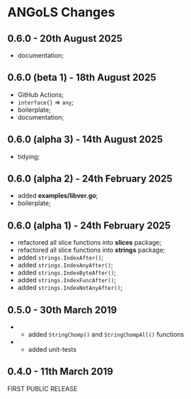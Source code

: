 # **ANGoLS** Changes

## 0.6.0 - 20th August 2025

* documentation;


## 0.6.0 (beta 1) - 18th August 2025

* GitHub Actions;
* `interface{}` => `any`;
* boilerplate;
* documentation;


## 0.6.0 (alpha 3) - 14th August 2025

* tidying;


## 0.6.0 (alpha 2) - 24th February 2025

* added **examples/libver.go**;
* boilerplate;


## 0.6.0 (alpha 1) - 24th February 2025

* refactored all slice functions into **slices** package;
* refactored all slice functions into **strings** package;
* added `strings.IndexAfter()`;
* added `strings.IndexAnyAfter()`;
* added `strings.IndexByteAfter()`;
* added `strings.IndexFuncAfter()`;
* added `strings.IndexNotAnyAfter()`;


## 0.5.0 - 30th March 2019

* + added ``StringChomp()`` and ``StringChompAll()`` functions
* + added unit-tests

## 0.4.0 - 11th March 2019

FIRST PUBLIC RELEASE


